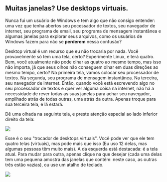<?php require("../../entete.php"); ?> <?php require("../../base.php"); ?>

<div id="corps">

﻿<h2>Muitas janelas? Use desktops virtuais.</h2>

<p>Nunca fui um usuário de Windows e tem algo que não consigo entender: uma vez que tenha abertos seu pocessador de textos, seu navegador de internet, seu programa de email, seu programa de mensagem instantânea e algumas janelas para explorar seus arquivos, como os usuários de Windows fazem para não se <b>perderem</b> nessa confusão?</p>

<p>Desktop virtual é um recurso que eu não trocaria por nada. Você provavelmente só tem uma tela, certo? Experimente Linux, e terá quatro. Bem, você atualmente não pode olhar as quatro ao mesmo tempo, mas isso não importa, já que seus olhos não conseguem olhar em duas direções ao mesmo tempo, certo? Na primeira tela, vamos colocar seu processador de textos. Na segunda, seu programa de mensagem instantânea. Na terceira, seu navegador de internet. Então, quando você está escrevendo algo no seu processador de textos e quer ver alguma coisa na internet, não há a necessidade de rever todas as suas janelas para achar seu navegador, empilhado atrás de todas outras, uma atrás da outra. Apenas troque para sua terceira tela, e lá estará.</p>

<p>Dê uma olhada na seguinte tela, e preste atenção especial ao lado inferior direito da tela:</p>

<img src="Images/workspaces.png" border="0"/>

<p>Esse é o seu "trocador de desktops virtuais". Você pode ver que ele tem quatro telas (virtuais), mas pode mais que isso (Eu uso 12 delas, mas algumas pessoas têm muito mais). A da esquerda está destacada: é a tela atual. Para mudar para outra, apenas clique na que desejar (cada uma delas tem uma pequena amostra das janelas que contém: neste caso, as outras três estão vazias), ou use um atalho de teclado.</p>

<img src="Images/workspaces_full.png" border="0"/>

</div>
</body>
</html>
